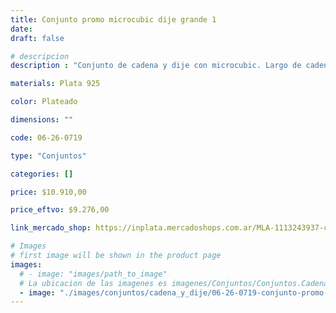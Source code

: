 ```yaml
---
title: Conjunto promo microcubic dije grande 1
date: 
draft: false

# descripcion
description : "Conjunto de cadena y dije con microcubic. Largo de cadena 40, 45 o 50 cm a elección"

materials: Plata 925

color: Plateado

dimensions: ""

code: 06-26-0719

type: "Conjuntos"

categories: []

price: $10.910,00

price_eftvo: $9.276,00

link_mercado_shop: https://inplata.mercadoshops.com.ar/MLA-1113243937-conjunto-promo-microcubic-dije-grande-1-_JM

# Images
# first image will be shown in the product page
images:
  # - image: "images/path_to_image"
  # La ubicacion de las imagenes es imagenes/Conjuntos/Conjuntos.Cadena y Dije/06-26-0719-conjunto-promo-microcubic-dije-grande-1
  - image: "./images/conjuntos/cadena_y_dije/06-26-0719-conjunto-promo-microcubic-dije-grande-1.jpg"
---
```

